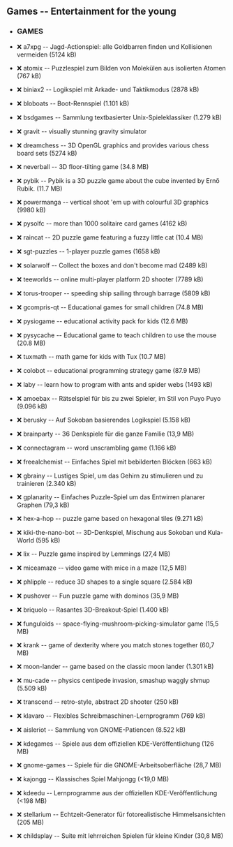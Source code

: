 ## Games -- Entertainment for the young

- ### GAMES

- :x:  a7xpg  --		Jagd-Actionspiel: alle Goldbarren finden und Kollisionen vermeiden (5124 kB)
- :x:  atomix  --		Puzzlespiel zum Bilden von Molekülen aus isolierten Atomen (767 kB)
- :x:  biniax2  --		Logikspiel mit Arkade- und Taktikmodus (2878 kB)
- :x:  bloboats  --		Boot-Rennspiel (1.101 kB)
- :x:  bsdgames  --		Sammlung textbasierter Unix-Spieleklassiker (1.279 kB)
- :x:  gravit  --		visually stunning gravity simulator
- :x:  dreamchess  --		 3D OpenGL graphics and provides various chess board sets (5274 kB)
- :x:  neverball  --		3D floor-tilting game (34.8 MB)
- :x:  pybik  --		Pybik is a 3D puzzle game about the cube invented by Ernő Rubik. (11.7 MB)
- :x:  powermanga  --		vertical shoot 'em up with colourful 3D graphics (9980 kB)
- :x:  pysolfc  --		more than 1000 solitaire card games (4162 kB)
- :x:  raincat  --		2D puzzle game featuring a fuzzy little cat (10.4 MB)
- :x:  sgt-puzzles  --		1-player puzzle games (1658 kB)
- :x:  solarwolf  --		Collect the boxes and don't become mad (2489 kB)
- :x:  teeworlds  --		online multi-player platform 2D shooter (7789 kB)
- :x:  torus-trooper  --		speeding ship sailing through barrage (5809 kB)
- :x:  gcompris-qt  --		Educational games for small children (74.8 MB)
- :x:  pysiogame  --		educational activity pack for kids (12.6 MB)
- :x:  pysycache  --		Educational game to teach children to use the mouse (20.8 MB)
- :x:  tuxmath  --		math game for kids with Tux (10.7 MB)
- :x:  colobot  --		educational programming strategy game (87.9 MB)
- :x:  laby  --		learn how to program with ants and spider webs (1493 kB)
- :x:  amoebax  --		Rätselspiel für bis zu zwei Spieler, im Stil von Puyo Puyo (9.096 kB)
- :x:  berusky  --		Auf Sokoban basierendes Logikspiel (5.158 kB)
- :x:  brainparty  --		36 Denkspiele für die ganze Familie (13,9 MB)
- :x:  connectagram  --		word unscrambling game (1.166 kB)
- :x:  freealchemist  --		Einfaches Spiel mit bebilderten Blöcken (663 kB)
- :x:  gbrainy  --		Lustiges Spiel, um das Gehirn zu stimulieren und zu trainieren (2.340 kB)
- :x:  gplanarity  --		Einfaches Puzzle-Spiel um das Entwirren planarer Graphen (79,3 kB)
- :x:  hex-a-hop  --		puzzle game based on hexagonal tiles (9.271 kB)
- :x:  kiki-the-nano-bot  --		3D-Denkspiel, Mischung aus Sokoban und Kula-World (595 kB)
- :x:  lix  --		Puzzle game inspired by Lemmings (27,4 MB)
- :x:  miceamaze  --		video game with mice in a maze (12,5 MB)
- :x:  phlipple  --		reduce 3D shapes to a single square (2.584 kB)
- :x:  pushover  --		Fun puzzle game with dominos (35,9 MB)
- :x:  briquolo  --		Rasantes 3D-Breakout-Spiel (1.400 kB)
- :x:  funguloids  --		space-flying-mushroom-picking-simulator game (15,5 MB)
- :x:  krank  --		game of dexterity where you match stones together (60,7 MB)
- :x:  moon-lander  --		game based on the classic moon lander (1.301 kB)
- :x:  mu-cade  --		physics centipede invasion, smashup waggly shmup (5.509 kB)
- :x:  transcend  --		retro-style, abstract 2D shooter (250 kB)
- :x:  klavaro  --		Flexibles Schreibmaschinen-Lernprogramm (769 kB)
- :x:  aisleriot  --		Sammlung von GNOME-Patiencen (8.522 kB)
- :x:  kdegames  --		Spiele aus dem offiziellen KDE-Veröffentlichung (126 MB)
- :x:  gnome-games  --		Spiele für die GNOME-Arbeitsoberfläche (28,7 MB)
- :x:  kajongg  --		Klassisches Spiel Mahjongg (<19,0 MB)
- :x:  kdeedu  --		Lernprogramme aus der offiziellen KDE-Veröffentlichung (<198 MB)
- :x:  stellarium  --		Echtzeit-Generator für fotorealistische Himmelsansichten (205 MB)
- :x:  childsplay  --		Suite mit lehrreichen Spielen für kleine Kinder (30,8 MB)
